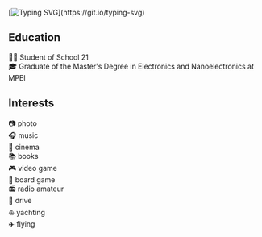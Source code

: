 [![Typing SVG](https://readme-typing-svg.demolab.com?font=Fira+Code&pause=1000&random=false&width=435&lines=Hi%2C+I'm+Sergey!)](https://git.io/typing-svg)

## Education
👨‍🎓 Student of School 21  
🎓 Graduate of the Master's Degree in Electronics and Nanoelectronics at MPEI

## Interests
:camera: photo  
:headphones: music  
:cinema: cinema  
:books: books  
:video_game: video game  
:game_die: board game  
:radio: radio amateur  
:car: drive  
:sailboat: yachting  
:airplane: flying
